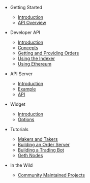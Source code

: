 - Getting Started

  - [Introduction](./README.md)
  - [API Overview](./APIOverview/overview.md)

- Developer API

  - [Introduction](./DeveloperAPI/introduction.md)
  - [Concepts](./DeveloperAPI/concepts.md)
  - [Getting and Providing Orders](./DeveloperAPI/getting-and-providing-orders.md)
  - [Using the Indexer](./DeveloperAPI/using-the-indexer.md)
  - [Using Ethereum](./DeveloperAPI/using-ethereum.md)

- API Server

  - [Introduction](./serverAPI/introduction.md)
  - [Example](./serverAPI/example.md)
  - [API](./serverAPI/api.md)


- Widget

  - [Introduction](./widget/introduction.md)
  - [Options](./widget/options.md)


- Tutorials

  - [Makers and Takers](./tutorials/makers-and-takers.md)
  - [Building an Order Server](./tutorials/order-server.md)
  - [Building a Trading Bot](./tutorials/trading-bot.md)
  - [Geth Nodes](./tutorials/geth-nodes.md)

- In the Wild

  - [Community Maintained Projects](./thirdPartyDevs/projects.md)
